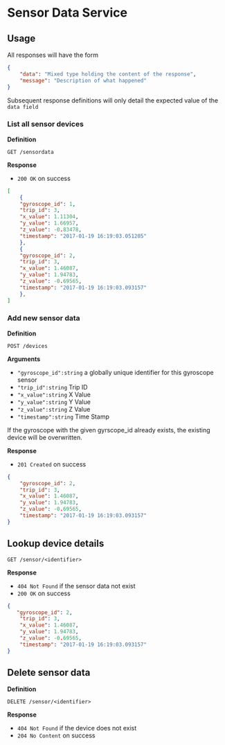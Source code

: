 # Sensor Data Service

## Usage

All responses will have the form

```json
{
    "data": "Mixed type holding the content of the response",
    "message": "Description of what happened"
}
```

Subsequent response definitions will only detail the expected value of the `data field`

### List all sensor devices

**Definition**

`GET /sensordata`

**Response**

- `200 OK` on success

```json
[
    {
    "gyroscope_id": 1,
    "trip_id": 3,
    "x_value": 1.11304,
    "y_value": 1.66957,
    "z_value": -0.83478,
    "timestamp": "2017-01-19 16:19:03.051205"
    },
    {
    "gyroscope_id": 2,
    "trip_id": 3,
    "x_value": 1.46087,
    "y_value": 1.94783,
    "z_value": -0.69565,
    "timestamp": "2017-01-19 16:19:03.093157"
    },
]
```

### Add new sensor data

**Definition**

`POST /devices`

**Arguments**

- `"gyroscope_id":string` a globally unique identifier for this gyroscope sensor
- `"trip_id":string` Trip ID
- `"x_value":string` X Value
- `"y_value":string` Y Value
- `"z_value":string` Z Value
- `"timestamp":string` Time Stamp

  
If the gyroscope with the given gyrscope_id already exists, the existing device will be overwritten.

**Response**

- `201 Created` on success

```json
{
    "gyroscope_id": 2,
    "trip_id": 3,
    "x_value": 1.46087,
    "y_value": 1.94783,
    "z_value": -0.69565,
    "timestamp": "2017-01-19 16:19:03.093157"
}
```

## Lookup device details

`GET /sensor/<identifier>`

**Response**

- `404 Not Found` if the sensor data not exist
- `200 OK` on success

```json
{
   "gyroscope_id": 2,
    "trip_id": 3,
    "x_value": 1.46087,
    "y_value": 1.94783,
    "z_value": -0.69565,
    "timestamp": "2017-01-19 16:19:03.093157"
}
```

## Delete sensor data

**Definition**

`DELETE /sensor/<identifier>`

**Response**

- `404 Not Found` if the device does not exist
- `204 No Content` on success
